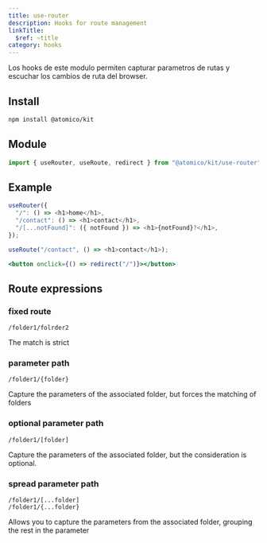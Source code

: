 ```yaml
---
title: use-router
description: Hooks for route management
linkTitle:
  $ref: ~title
category: hooks
---
```


Los hooks de este modulo permiten capturar parametros de rutas y escuchar los cambios de ruta del browser.

## Install

```bash
npm install @atomico/kit
```

## Module

```js
import { useRouter, useRoute, redirect } from "@atomico/kit/use-router";
```

## Example

<doc-tabs auto-height tabs="useRouter, useRoute, redirect">

```js
useRouter({
  "/": () => <h1>home</h1>,
  "/contact": () => <h1>contact</h1>,
  "/[...notFound]": ({ notFound }) => <h1>{notFound}?</h1>,
});
```

```js
useRoute("/contact", () => <h1>contact</h1>);
```

```jsx
<button onclick={() => redirect("/")}></button>
```

</doc-tabs>

## Route expressions

### fixed route

```
/folder1/folrder2
```

The match is strict

### parameter path

```
/folder1/{folder}
```

Capture the parameters of the associated folder, but forces the matching of folders

### optional parameter path

```
/folder1/[folder]
```

Capture the parameters of the associated folder, but the consideration is optional.

### spread parameter path

```
/folder1/[...folder]
/folder1/{...folder}
```

Allows you to capture the parameters from the associated folder, grouping the rest in the parameter

<!--
<example-use-router></example-use-router>
<script type="module" src="{{'example-use-router.tsx'|asset}}"></script>
-->
